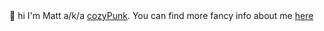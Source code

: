 <table>
  🔮 hi I'm Matt a/k/a <a href="https://cozypunk.io">cozyPunk</a>. You can find more fancy info about me <a href="https://taylorlaughl.in">here</a></br>
</table>
